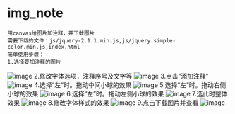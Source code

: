 # img_note
 	用canvas给图片加注释，并下载图片
 	需要下载的文件：js/jquery-2.1.1.min.js,js/jquery.simple-color.min.js,index.html
 	简单使用步骤：
 	1.选择要加注释的图片
 ![image](https://github.com/sxlcjqq/img_note/blob/master/img/1.png)
		2.修改字体选项，注释序号及文字等
 	![image](https://github.com/sxlcjqq/img_note/blob/master/img/2.png)
 	3.点击“添加注释”
 	![image](https://github.com/sxlcjqq/img_note/blob/master/img/3.png)
 	4.选择“左”时。拖动中间小球的效果
 	![image](https://github.com/sxlcjqq/img_note/blob/master/img/4.png)
 	5.选择“左”时。拖动右侧小球的效果
 	![image](https://github.com/sxlcjqq/img_note/blob/master/img/5.png)
 	6.选择“左”时。拖动左侧小球的效果
 	![image](https://github.com/sxlcjqq/img_note/blob/master/img/6.png)
 	7.选此时整体效果
 	![image](https://github.com/sxlcjqq/img_note/blob/master/img/7.png)
 	8.修改字体样式的效果
 	![image](https://github.com/sxlcjqq/img_note/blob/master/img/8.png)
 	9.点击下载图片并查看
 	![image](https://github.com/sxlcjqq/img_note/blob/master/img/9.png)
